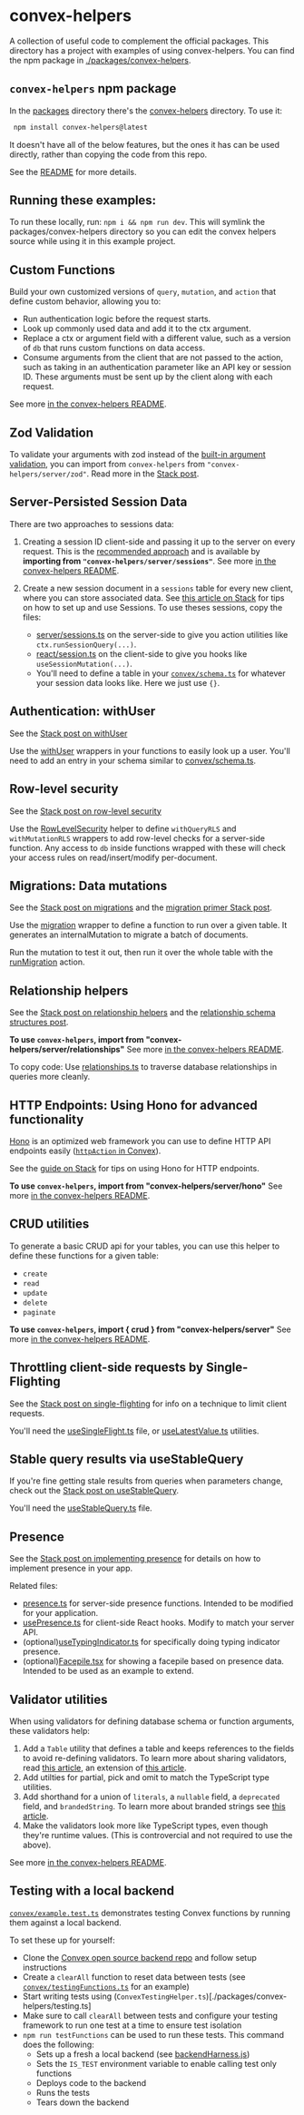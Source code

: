 # convex-helpers

A collection of useful code to complement the official packages.
This directory has a project with examples of using convex-helpers. You can
find the npm package in [./packages/convex-helpers](./packages/convex-helpers).

## `convex-helpers` npm package

In the [packages](./packages/) directory there's the [convex-helpers](./packages/convex-helpers/)
directory. To use it:

```sh
 npm install convex-helpers@latest
 ```

It doesn't have all of the below features, but the ones it has can be used directly,
rather than copying the code from this repo.

See the [README](./packages/convex-helpers/README.md) for more details.

## Running these examples:

To run these locally, run: `npm i && npm run dev`.
This will symlink the packages/convex-helpers directory so you can edit the
convex helpers source while using it in this example project.

## Custom Functions

Build your own customized versions of `query`, `mutation`, and `action` that
define custom behavior, allowing you to:

- Run authentication logic before the request starts.
- Look up commonly used data and add it to the ctx argument.
- Replace a ctx or argument field with a different value, such as a version
  of `db` that runs custom functions on data access.
- Consume arguments from the client that are not passed to the action, such
  as taking in an authentication parameter like an API key or session ID.
  These arguments must be sent up by the client along with each request.

See more [in the convex-helpers README](./packages/convex-helpers/README.md).

## Zod Validation

To validate your arguments with zod instead of the
[built-in argument validation](https://stack.convex.dev/track-sessions-without-cookies),
you can import from `convex-helpers` from `"convex-helpers/server/zod"`.
Read more in the [Stack post](https://stack.convex.dev/typescript-zod-function-validation).

## Server-Persisted Session Data

There are two approaches to sessions data:

1. Creating a session ID client-side and passing it up to the server on every
 request. This is the [recommended approach](https://stack.convex.dev/track-sessions-without-cookies)
 and is available by **importing from `"convex-helpers/server/sessions"`**.
 See more [in the convex-helpers README](./packages/convex-helpers/README.md).

2. Create a new session document in a `sessions` table for every new client,
 where you can store associated data.
 See [this article on Stack](https://stack.convex.dev/sessions-wrappers-as-middleware)
 for tips on how to set up and use Sessions. To use theses sessions, copy the files:
    - [server/sessions.ts](./packages/convex-helpers/server/sessions.ts) on the server-side to give you action utilities like `ctx.runSessionQuery(...)`.
    - [react/session.ts](./packages/convex-helpers/react/sessions.ts) on the client-side to give you hooks like `useSessionMutation(...)`.
    - You'll need to define a table in your [`convex/schema.ts`](./convex/schema.ts) for whatever your session data looks like. Here we just use `{}`.

## Authentication: withUser

See the [Stack post on withUser](https://stack.convex.dev/wrappers-as-middleware-authentication)

Use the [withUser](./convex/lib/withUser.ts) wrappers in your functions to easily look up a user.
You'll need to add an entry in your schema similar to [convex/schema.ts](./convex/schema.ts).

## Row-level security

See the [Stack post on row-level security](https://stack.convex.dev/row-level-security)

Use the [RowLevelSecurity](./convex/lib/rowLevelSecurity.ts) helper to define
`withQueryRLS` and `withMutationRLS` wrappers to add row-level checks for a
server-side function. Any access to `db` inside functions wrapped with these
will check your access rules on read/insert/modify per-document.

## Migrations: Data mutations

See the [Stack post on migrations](https://stack.convex.dev/migrating-data-with-mutations)
and the [migration primer Stack post](https://stack.convex.dev/intro-to-migrations).

Use the [migration](./convex/lib/migrations.ts) wrapper to define a function to
run over a given table.
It generates an internalMutation to migrate a batch of documents.

Run the mutation to test it out, then run it over the whole table with the
[runMigration](./convex/lib/migrations.ts) action.

## Relationship helpers

See the [Stack post on relationship helpers](https://stack.convex.dev/functional-relationships-helpers)
and the [relationship schema structures post](https://stack.convex.dev/relationship-structures-let-s-talk-about-schemas).

**To use `convex-helpers`, import from "convex-helpers/server/relationships"**
See more [in the convex-helpers README](./packages/convex-helpers/README.md).

To copy code: Use [relationships.ts](./packages/convex-helpers/server/relationships.ts)
to traverse database relationships in queries more cleanly.

## HTTP Endpoints: Using Hono for advanced functionality

[Hono](https://hono.dev/) is an optimized web framework you can use to define
HTTP API endpoints easily
([`httpAction` in Convex](https://docs.convex.dev/functions/http-actions)).

See the [guide on Stack](https://stack.convex.dev/hono-with-convex) for tips on using Hono for HTTP endpoints.

**To use `convex-helpers`, import from "convex-helpers/server/hono"**
See more [in the convex-helpers README](./packages/convex-helpers/README.md).


## CRUD utilities

To generate a basic CRUD api for your tables, you can use this helper to define
these functions for a given table:

- `create`
- `read`
- `update`
- `delete`
- `paginate`

**To use `convex-helpers`, import { crud } from "convex-helpers/server"**
See more [in the convex-helpers README](./packages/convex-helpers/README.md).

## Throttling client-side requests by Single-Flighting

See the [Stack post on single-flighting](https://stack.convex.dev/throttling-requests-by-single-flighting) for info on a technique to limit client requests.

You'll need the [useSingleFlight.ts](./src/hooks/useSingleFlight.ts) file, or [useLatestValue.ts](./src/hooks/useLatestValue.ts) utilities.

## Stable query results via useStableQuery

If you're fine getting stale results from queries when parameters change, check out the [Stack post on useStableQuery](https://stack.convex.dev/help-my-app-is-overreacting).

You'll need the [useStableQuery.ts](./src/hooks/useStableQuery.ts) file.

## Presence

See the [Stack post on implementing presence](https://stack.convex.dev/presence-with-convex) for details on how to implement presence in your app.

Related files:

- [presence.ts](./convex/presence.ts) for server-side presence functions. Intended to be modified for your application.
- [usePresence.ts](./src/hooks/usePresence.ts) for client-side React hooks. Modify to match your server API.
- (optional)[useTypingIndicator.ts](./src/hooks/useTypingIndicator.ts) for specifically doing typing indicator presence.
- (optional)[Facepile.tsx](./src/components/Facepile.tsx) for showing a facepile based on presence data. Intended to be used as an example to extend.

## Validator utilities

When using validators for defining database schema or function arguments,
these validators help:

1. Add a `Table` utility that defines a table and keeps references to the fields
to avoid re-defining validators. To learn more about sharing validators, read
[this article](https://stack.convex.dev/argument-validation-without-repetition),
an extension of [this article](https://stack.convex.dev/types-cookbook).
2. Add utilties for partial, pick and omit to match the TypeScript type
utilities.
3. Add shorthand for a union of `literals`, a `nullable` field, a `deprecated`
field, and `brandedString`. To learn more about branded strings see
[this article](https://stack.convex.dev/using-branded-types-in-validators).
4. Make the validators look more like TypeScript types, even though they're
runtime values. (This is controvercial and not required to use the above).

See more [in the convex-helpers README](./packages/convex-helpers/README.md).

## Testing with a local backend
[`convex/example.test.ts`](./convex/example.test.ts) demonstrates testing Convex functions by running them against a local backend.

To set these up for yourself:
- Clone the [Convex open source backend repo](https://github.com/get-convex/convex-backend) and follow setup instructions
- Create a `clearAll` function to reset data between tests (see [`convex/testingFunctions.ts`](./convex/testingFunctions.ts) for an example)
- Start writing tests using (`ConvexTestingHelper.ts`)[./packages/convex-helpers/testing.ts]
- Make sure to call `clearAll` between tests and configure your testing framework to run one test at
a time to ensure test isolation
- `npm run testFunctions` can be used to run these tests. This command does the following:
  - Sets up a fresh a local backend (see [backendHarness.js](./convex-helpers/backendHarness.js))
  - Sets the `IS_TEST` environment variable to enable calling test only functions
  - Deploys code to the backend
  - Runs the tests
  - Tears down the backend

